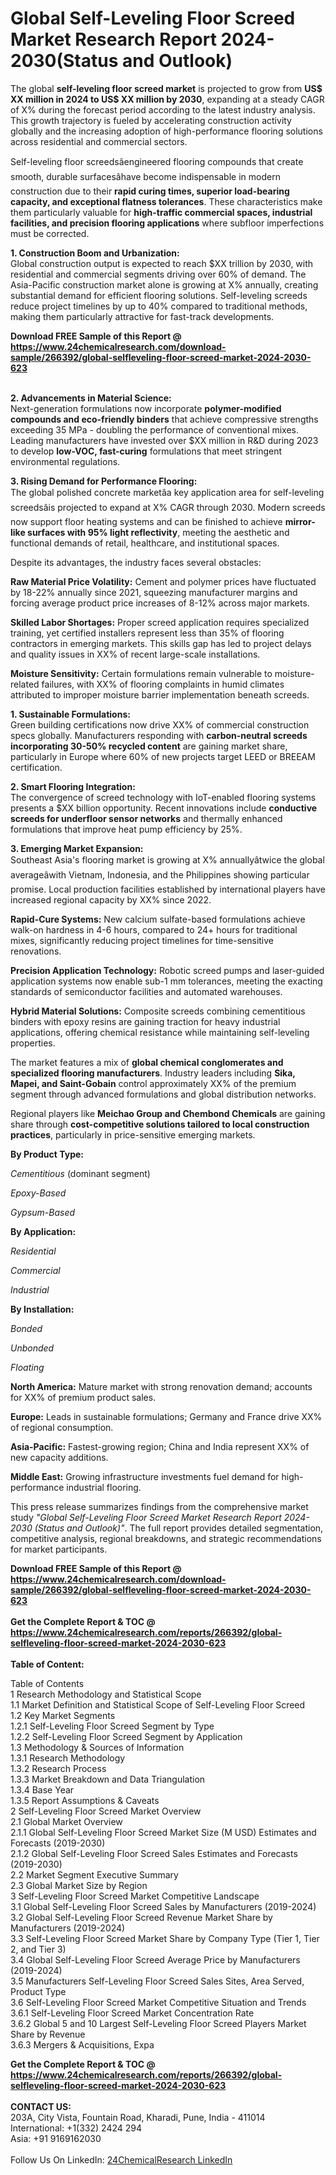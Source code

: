 <h1>Global Self-Leveling Floor Screed Market Research Report 2024-2030(Status and Outlook)</h1><p>The global <strong>self-leveling floor screed market</strong> is projected to grow from <strong>US$ XX million in 2024 to US$ XX million by 2030</strong>, expanding at a steady CAGR of X% during the forecast period according to the latest industry analysis. This growth trajectory is fueled by accelerating construction activity globally and the increasing adoption of high-performance flooring solutions across residential and commercial sectors.</p><p>Self-leveling floor screedsâengineered flooring compounds that create smooth, durable surfacesâhave become indispensable in modern construction due to their <strong>rapid curing times, superior load-bearing capacity, and exceptional flatness tolerances</strong>. These characteristics make them particularly valuable for <strong>high-traffic commercial spaces, industrial facilities, and precision flooring applications</strong> where subfloor imperfections must be corrected.</p><p><strong>1. Construction Boom and Urbanization:</strong><br>
Global construction output is expected to reach $XX trillion by 2030, with residential and commercial segments driving over 60% of demand. The Asia-Pacific construction market alone is growing at X% annually, creating substantial demand for efficient flooring solutions. Self-leveling screeds reduce project timelines by up to 40% compared to traditional methods, making them particularly attractive for fast-track developments.</p><div><b>Download FREE Sample of this Report @ 
            <a href="https://www.24chemicalresearch.com/download-sample/266392/global-selfleveling-floor-screed-market-2024-2030-623">
            https://www.24chemicalresearch.com/download-sample/266392/global-selfleveling-floor-screed-market-2024-2030-623</a></b></div><br><p><strong>2. Advancements in Material Science:</strong><br>
Next-generation formulations now incorporate <strong>polymer-modified compounds and eco-friendly binders</strong> that achieve compressive strengths exceeding 35 MPa - doubling the performance of conventional mixes. Leading manufacturers have invested over $XX million in R&amp;D during 2023 to develop <strong>low-VOC, fast-curing</strong> formulations that meet stringent environmental regulations.</p><p><strong>3. Rising Demand for Performance Flooring:</strong><br>
The global polished concrete marketâa key application area for self-leveling screedsâis projected to expand at X% CAGR through 2030. Modern screeds now support floor heating systems and can be finished to achieve <strong>mirror-like surfaces with 95% light reflectivity</strong>, meeting the aesthetic and functional demands of retail, healthcare, and institutional spaces.</p><p>Despite its advantages, the industry faces several obstacles:</p><p><strong>Raw Material Price Volatility:</strong> Cement and polymer prices have fluctuated by 18-22% annually since 2021, squeezing manufacturer margins and forcing average product price increases of 8-12% across major markets.</p><p><strong>Skilled Labor Shortages:</strong> Proper screed application requires specialized training, yet certified installers represent less than 35% of flooring contractors in emerging markets. This skills gap has led to project delays and quality issues in XX% of recent large-scale installations.</p><p><strong>Moisture Sensitivity:</strong> Certain formulations remain vulnerable to moisture-related failures, with XX% of flooring complaints in humid climates attributed to improper moisture barrier implementation beneath screeds.</p><p><strong>1. Sustainable Formulations:</strong><br>
Green building certifications now drive XX% of commercial construction specs globally. Manufacturers responding with <strong>carbon-neutral screeds incorporating 30-50% recycled content</strong> are gaining market share, particularly in Europe where 60% of new projects target LEED or BREEAM certification.</p><p><strong>2. Smart Flooring Integration:</strong><br>
The convergence of screed technology with IoT-enabled flooring systems presents a $XX billion opportunity. Recent innovations include <strong>conductive screeds for underfloor sensor networks</strong> and thermally enhanced formulations that improve heat pump efficiency by 25%.</p><p><strong>3. Emerging Market Expansion:</strong><br>
Southeast Asia's flooring market is growing at X% annuallyâtwice the global averageâwith Vietnam, Indonesia, and the Philippines showing particular promise. Local production facilities established by international players have increased regional capacity by XX% since 2022.</p><p><strong>Rapid-Cure Systems:</strong> New calcium sulfate-based formulations achieve walk-on hardness in 4-6 hours, compared to 24+ hours for traditional mixes, significantly reducing project timelines for time-sensitive renovations.</p><p><strong>Precision Application Technology:</strong> Robotic screed pumps and laser-guided application systems now enable sub-1 mm tolerances, meeting the exacting standards of semiconductor facilities and automated warehouses.</p><p><strong>Hybrid Material Solutions:</strong> Composite screeds combining cementitious binders with epoxy resins are gaining traction for heavy industrial applications, offering chemical resistance while maintaining self-leveling properties.</p><p>The market features a mix of <strong>global chemical conglomerates and specialized flooring manufacturers</strong>. Industry leaders including <strong>Sika, Mapei, and Saint-Gobain</strong> control approximately XX% of the premium segment through advanced formulations and global distribution networks.</p><p>Regional players like <strong>Meichao Group and Chembond Chemicals</strong> are gaining share through <strong>cost-competitive solutions tailored to local construction practices</strong>, particularly in price-sensitive emerging markets.</p><p><strong>By Product Type:</strong></p><p><em>Cementitious</em> (dominant segment)</p><p><em>Epoxy-Based</em></p><p><em>Gypsum-Based</em></p><p><strong>By Application:</strong></p><p><em>Residential</em></p><p><em>Commercial</em></p><p><em>Industrial</em></p><p><strong>By Installation:</strong></p><p><em>Bonded</em></p><p><em>Unbonded</em></p><p><em>Floating</em></p><p><strong>North America:</strong> Mature market with strong renovation demand; accounts for XX% of premium product sales.</p><p><strong>Europe:</strong> Leads in sustainable formulations; Germany and France drive XX% of regional consumption.</p><p><strong>Asia-Pacific:</strong> Fastest-growing region; China and India represent XX% of new capacity additions.</p><p><strong>Middle East:</strong> Growing infrastructure investments fuel demand for high-performance industrial flooring.</p><p>This press release summarizes findings from the comprehensive market study <em>"Global Self-Leveling Floor Screed Market Research Report 2024-2030 (Status and Outlook)"</em>. The full report provides detailed segmentation, competitive analysis, regional breakdowns, and strategic recommendations for market participants.</p><div><b>Download FREE Sample of this Report @ 
            <a href="https://www.24chemicalresearch.com/download-sample/266392/global-selfleveling-floor-screed-market-2024-2030-623">
            https://www.24chemicalresearch.com/download-sample/266392/global-selfleveling-floor-screed-market-2024-2030-623</a></b></div><br><div><b>Get the Complete Report & TOC @ 
            <a href="https://www.24chemicalresearch.com/reports/266392/global-selfleveling-floor-screed-market-2024-2030-623">
            https://www.24chemicalresearch.com/reports/266392/global-selfleveling-floor-screed-market-2024-2030-623</a></b></div><br>
            <b>Table of Content:</b><p>Table of Contents<br />
1 Research Methodology and Statistical Scope<br />
1.1 Market Definition and Statistical Scope of Self-Leveling Floor Screed<br />
1.2 Key Market Segments<br />
1.2.1 Self-Leveling Floor Screed Segment by Type<br />
1.2.2 Self-Leveling Floor Screed Segment by Application<br />
1.3 Methodology & Sources of Information<br />
1.3.1 Research Methodology<br />
1.3.2 Research Process<br />
1.3.3 Market Breakdown and Data Triangulation<br />
1.3.4 Base Year<br />
1.3.5 Report Assumptions & Caveats<br />
2 Self-Leveling Floor Screed Market Overview<br />
2.1 Global Market Overview<br />
2.1.1 Global Self-Leveling Floor Screed Market Size (M USD) Estimates and Forecasts (2019-2030)<br />
2.1.2 Global Self-Leveling Floor Screed Sales Estimates and Forecasts (2019-2030)<br />
2.2 Market Segment Executive Summary<br />
2.3 Global Market Size by Region<br />
3 Self-Leveling Floor Screed Market Competitive Landscape<br />
3.1 Global Self-Leveling Floor Screed Sales by Manufacturers (2019-2024)<br />
3.2 Global Self-Leveling Floor Screed Revenue Market Share by Manufacturers (2019-2024)<br />
3.3 Self-Leveling Floor Screed Market Share by Company Type (Tier 1, Tier 2, and Tier 3)<br />
3.4 Global Self-Leveling Floor Screed Average Price by Manufacturers (2019-2024)<br />
3.5 Manufacturers Self-Leveling Floor Screed Sales Sites, Area Served, Product Type<br />
3.6 Self-Leveling Floor Screed Market Competitive Situation and Trends<br />
3.6.1 Self-Leveling Floor Screed Market Concentration Rate<br />
3.6.2 Global 5 and 10 Largest Self-Leveling Floor Screed Players Market Share by Revenue<br />
3.6.3 Mergers & Acquisitions, Expa</p><div><b>Get the Complete Report & TOC @ 
            <a href="https://www.24chemicalresearch.com/reports/266392/global-selfleveling-floor-screed-market-2024-2030-623">
            https://www.24chemicalresearch.com/reports/266392/global-selfleveling-floor-screed-market-2024-2030-623</a></b></div><br><b>CONTACT US:</b><br>
            203A, City Vista, Fountain Road, Kharadi, Pune, India - 411014<br>
            International: +1(332) 2424 294<br>
            Asia: +91 9169162030 <br><br>
            Follow Us On LinkedIn: <a href="https://www.linkedin.com/company/24chemicalresearch/">24ChemicalResearch LinkedIn</a>